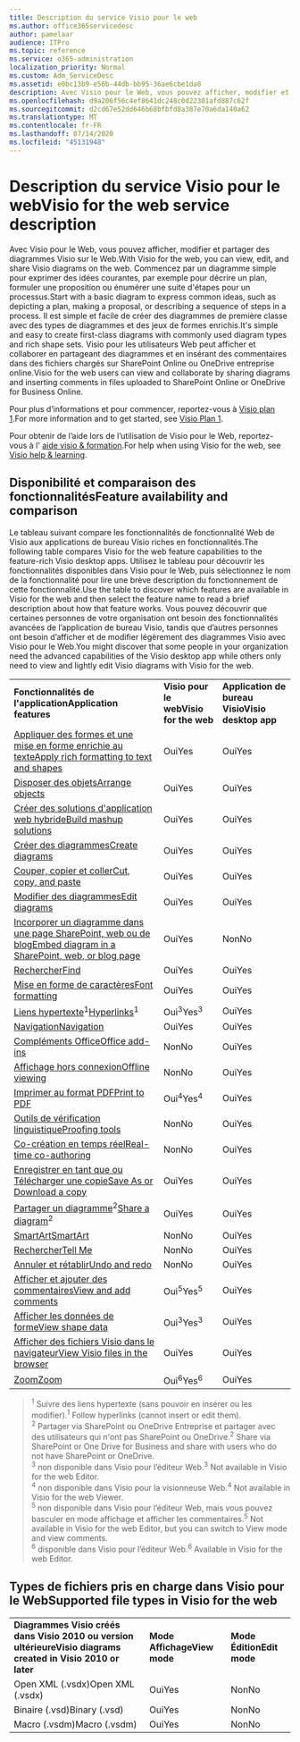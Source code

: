 ```yaml
---
title: Description du service Visio pour le web
ms.author: office365servicedesc
author: pamelaar
audience: ITPro
ms.topic: reference
ms.service: o365-administration
localization_priority: Normal
ms.custom: Adm_ServiceDesc
ms.assetid: e0bc13b9-e56b-44db-bb95-36ae6cbe1da8
description: Avec Visio pour le Web, vous pouvez afficher, modifier et partager des diagrammes Visio sur le Web.
ms.openlocfilehash: d9a206f56c4ef8641dc248c0d22301afd887c62f
ms.sourcegitcommit: d2cd67e52dd646b68bfbfd8a387e70a6da140a62
ms.translationtype: MT
ms.contentlocale: fr-FR
ms.lasthandoff: 07/14/2020
ms.locfileid: "45131948"
---
```

# <a name="visio-for-the-web-service-description"></a><span data-ttu-id="9a4fd-103">Description du service Visio pour le web</span><span class="sxs-lookup"><span data-stu-id="9a4fd-103">Visio for the web service description</span></span>

<span data-ttu-id="9a4fd-104">Avec Visio pour le Web, vous pouvez afficher, modifier et partager des diagrammes Visio sur le Web.</span><span class="sxs-lookup"><span data-stu-id="9a4fd-104">With Visio for the web, you can view, edit, and share Visio diagrams on the web.</span></span> <span data-ttu-id="9a4fd-105">Commencez par un diagramme simple pour exprimer des idées courantes, par exemple pour décrire un plan, formuler une proposition ou énumérer une suite d'étapes pour un processus.</span><span class="sxs-lookup"><span data-stu-id="9a4fd-105">Start with a basic diagram to express common ideas, such as depicting a plan, making a proposal, or describing a sequence of steps in a process.</span></span> <span data-ttu-id="9a4fd-106">Il est simple et facile de créer des diagrammes de première classe avec des types de diagrammes et des jeux de formes enrichis.</span><span class="sxs-lookup"><span data-stu-id="9a4fd-106">It's simple and easy to create first-class diagrams with commonly used diagram types and rich shape sets.</span></span> <span data-ttu-id="9a4fd-107">Visio pour les utilisateurs Web peut afficher et collaborer en partageant des diagrammes et en insérant des commentaires dans des fichiers chargés sur SharePoint Online ou OneDrive entreprise online.</span><span class="sxs-lookup"><span data-stu-id="9a4fd-107">Visio for the web users can view and collaborate by sharing diagrams and inserting comments in files uploaded to SharePoint Online or OneDrive for Business Online.</span></span>
  
<span data-ttu-id="9a4fd-108">Pour plus d’informations et pour commencer, reportez-vous à [Visio plan 1](https://products.office.com/en-US/visio/visio-online).</span><span class="sxs-lookup"><span data-stu-id="9a4fd-108">For more information and to get started, see [Visio Plan 1](https://products.office.com/en-US/visio/visio-online).</span></span>
  
<span data-ttu-id="9a4fd-109">Pour obtenir de l’aide lors de l’utilisation de Visio pour le Web, reportez-vous à l' [aide visio & formation](https://support.office.com/visio).</span><span class="sxs-lookup"><span data-stu-id="9a4fd-109">For help when using Visio for the web, see [Visio help & learning](https://support.office.com/visio).</span></span>
  
## <a name="feature-availability-and-comparison"></a><span data-ttu-id="9a4fd-110">Disponibilité et comparaison des fonctionnalités</span><span class="sxs-lookup"><span data-stu-id="9a4fd-110">Feature availability and comparison</span></span>

<span data-ttu-id="9a4fd-111">Le tableau suivant compare les fonctionnalités de fonctionnalité Web de Visio aux applications de bureau Visio riches en fonctionnalités.</span><span class="sxs-lookup"><span data-stu-id="9a4fd-111">The following table compares Visio for the web feature capabilities to the feature-rich Visio desktop apps.</span></span> <span data-ttu-id="9a4fd-112">Utilisez le tableau pour découvrir les fonctionnalités disponibles dans Visio pour le Web, puis sélectionnez le nom de la fonctionnalité pour lire une brève description du fonctionnement de cette fonctionnalité.</span><span class="sxs-lookup"><span data-stu-id="9a4fd-112">Use the table to discover which features are available in Visio for the web and then select the feature name to read a brief description about how that feature works.</span></span> <span data-ttu-id="9a4fd-113">Vous pouvez découvrir que certaines personnes de votre organisation ont besoin des fonctionnalités avancées de l’application de bureau Visio, tandis que d’autres personnes ont besoin d’afficher et de modifier légèrement des diagrammes Visio avec Visio pour le Web.</span><span class="sxs-lookup"><span data-stu-id="9a4fd-113">You might discover that some people in your organization need the advanced capabilities of the Visio desktop app while others only need to view and lightly edit Visio diagrams with Visio for the web.</span></span> 
  
||||
|:-----|:-----|:-----|
|<span data-ttu-id="9a4fd-114">**Fonctionnalités de l'application**</span><span class="sxs-lookup"><span data-stu-id="9a4fd-114">**Application features**</span></span> <br/> |<span data-ttu-id="9a4fd-115">**Visio pour le web**</span><span class="sxs-lookup"><span data-stu-id="9a4fd-115">**Visio for the web**</span></span> <br/> |<span data-ttu-id="9a4fd-116">**Application de bureau Visio**</span><span class="sxs-lookup"><span data-stu-id="9a4fd-116">**Visio desktop app**</span></span> <br/> |
|[<span data-ttu-id="9a4fd-117">Appliquer des formes et une mise en forme enrichie au texte</span><span class="sxs-lookup"><span data-stu-id="9a4fd-117">Apply rich formatting to text and shapes</span></span>](visio-online.md#apply-rich-formatting-to-text-and-shapes) <br/> |<span data-ttu-id="9a4fd-118">Oui</span><span class="sxs-lookup"><span data-stu-id="9a4fd-118">Yes</span></span>  <br/> |<span data-ttu-id="9a4fd-119">Oui</span><span class="sxs-lookup"><span data-stu-id="9a4fd-119">Yes</span></span>  <br/> |
|[<span data-ttu-id="9a4fd-120">Disposer des objets</span><span class="sxs-lookup"><span data-stu-id="9a4fd-120">Arrange objects</span></span>](visio-online.md#arrange-objects) <br/> |<span data-ttu-id="9a4fd-121">Oui</span><span class="sxs-lookup"><span data-stu-id="9a4fd-121">Yes</span></span>  <br/> |<span data-ttu-id="9a4fd-122">Oui</span><span class="sxs-lookup"><span data-stu-id="9a4fd-122">Yes</span></span>  <br/> |
|[<span data-ttu-id="9a4fd-123">Créer des solutions d'application web hybride</span><span class="sxs-lookup"><span data-stu-id="9a4fd-123">Build mashup solutions</span></span>](visio-online.md#build-mashup-solutions) <br/> |<span data-ttu-id="9a4fd-124">Oui</span><span class="sxs-lookup"><span data-stu-id="9a4fd-124">Yes</span></span>  <br/> |<span data-ttu-id="9a4fd-125">Oui</span><span class="sxs-lookup"><span data-stu-id="9a4fd-125">Yes</span></span>  <br/> |
|[<span data-ttu-id="9a4fd-126">Créer des diagrammes</span><span class="sxs-lookup"><span data-stu-id="9a4fd-126">Create diagrams</span></span>](visio-online.md#create-diagrams) <br/> |<span data-ttu-id="9a4fd-127">Oui</span><span class="sxs-lookup"><span data-stu-id="9a4fd-127">Yes</span></span>  <br/> |<span data-ttu-id="9a4fd-128">Oui</span><span class="sxs-lookup"><span data-stu-id="9a4fd-128">Yes</span></span>  <br/> |
|[<span data-ttu-id="9a4fd-129">Couper, copier et coller</span><span class="sxs-lookup"><span data-stu-id="9a4fd-129">Cut, copy, and paste</span></span>](visio-online.md#cut-copy-and-paste) <br/> |<span data-ttu-id="9a4fd-130">Oui</span><span class="sxs-lookup"><span data-stu-id="9a4fd-130">Yes</span></span>  <br/> |<span data-ttu-id="9a4fd-131">Oui</span><span class="sxs-lookup"><span data-stu-id="9a4fd-131">Yes</span></span>  <br/> |
|[<span data-ttu-id="9a4fd-132">Modifier des diagrammes</span><span class="sxs-lookup"><span data-stu-id="9a4fd-132">Edit diagrams</span></span>](visio-online.md#edit-diagrams) <br/> |<span data-ttu-id="9a4fd-133">Oui</span><span class="sxs-lookup"><span data-stu-id="9a4fd-133">Yes</span></span>  <br/> |<span data-ttu-id="9a4fd-134">Oui</span><span class="sxs-lookup"><span data-stu-id="9a4fd-134">Yes</span></span>  <br/> |
|[<span data-ttu-id="9a4fd-135">Incorporer un diagramme dans une page SharePoint, web ou de blog</span><span class="sxs-lookup"><span data-stu-id="9a4fd-135">Embed diagram in a SharePoint, web, or blog page</span></span>](visio-online.md#embed-diagram-in-a-sharepoint-web-or-blog-page) <br/> |<span data-ttu-id="9a4fd-136">Oui</span><span class="sxs-lookup"><span data-stu-id="9a4fd-136">Yes</span></span>  <br/> |<span data-ttu-id="9a4fd-137">Non</span><span class="sxs-lookup"><span data-stu-id="9a4fd-137">No</span></span>  <br/> |
|[<span data-ttu-id="9a4fd-138">Rechercher</span><span class="sxs-lookup"><span data-stu-id="9a4fd-138">Find</span></span>](visio-online.md#find) <br/> |<span data-ttu-id="9a4fd-139">Oui</span><span class="sxs-lookup"><span data-stu-id="9a4fd-139">Yes</span></span>  <br/> |<span data-ttu-id="9a4fd-140">Oui</span><span class="sxs-lookup"><span data-stu-id="9a4fd-140">Yes</span></span>  <br/> |
|[<span data-ttu-id="9a4fd-141">Mise en forme de caractères</span><span class="sxs-lookup"><span data-stu-id="9a4fd-141">Font formatting</span></span>](visio-online.md#font-formatting) <br/> |<span data-ttu-id="9a4fd-142">Oui</span><span class="sxs-lookup"><span data-stu-id="9a4fd-142">Yes</span></span>  <br/> |<span data-ttu-id="9a4fd-143">Oui</span><span class="sxs-lookup"><span data-stu-id="9a4fd-143">Yes</span></span>  <br/> |
|<span data-ttu-id="9a4fd-144">[Liens hypertexte](visio-online.md#hyperlinks)<sup>1</sup></span><span class="sxs-lookup"><span data-stu-id="9a4fd-144">[Hyperlinks](visio-online.md#hyperlinks)<sup>1</sup></span></span> <br/> |<span data-ttu-id="9a4fd-145">Oui<sup>3</sup></span><span class="sxs-lookup"><span data-stu-id="9a4fd-145">Yes<sup>3</sup></span></span> <br/> |<span data-ttu-id="9a4fd-146">Oui</span><span class="sxs-lookup"><span data-stu-id="9a4fd-146">Yes</span></span>  <br/> |
|[<span data-ttu-id="9a4fd-147">Navigation</span><span class="sxs-lookup"><span data-stu-id="9a4fd-147">Navigation</span></span>](visio-online.md#navigation) <br/> |<span data-ttu-id="9a4fd-148">Oui</span><span class="sxs-lookup"><span data-stu-id="9a4fd-148">Yes</span></span>  <br/> |<span data-ttu-id="9a4fd-149">Oui</span><span class="sxs-lookup"><span data-stu-id="9a4fd-149">Yes</span></span>  <br/> |
|[<span data-ttu-id="9a4fd-150">Compléments Office</span><span class="sxs-lookup"><span data-stu-id="9a4fd-150">Office add-ins</span></span>](visio-online.md#office-add-ins) <br/> |<span data-ttu-id="9a4fd-151">Non</span><span class="sxs-lookup"><span data-stu-id="9a4fd-151">No</span></span>  <br/> |<span data-ttu-id="9a4fd-152">Oui</span><span class="sxs-lookup"><span data-stu-id="9a4fd-152">Yes</span></span>  <br/> |
|[<span data-ttu-id="9a4fd-153">Affichage hors connexion</span><span class="sxs-lookup"><span data-stu-id="9a4fd-153">Offline viewing</span></span>](visio-online.md#offline-viewing) <br/> |<span data-ttu-id="9a4fd-154">Non</span><span class="sxs-lookup"><span data-stu-id="9a4fd-154">No</span></span>  <br/> |<span data-ttu-id="9a4fd-155">Oui</span><span class="sxs-lookup"><span data-stu-id="9a4fd-155">Yes</span></span>  <br/> |
|[<span data-ttu-id="9a4fd-156">Imprimer au format PDF</span><span class="sxs-lookup"><span data-stu-id="9a4fd-156">Print to PDF</span></span>](visio-online.md#print-to-pdf) <br/> |<span data-ttu-id="9a4fd-157">Oui<sup>4</sup></span><span class="sxs-lookup"><span data-stu-id="9a4fd-157">Yes<sup>4</sup></span></span> <br/> |<span data-ttu-id="9a4fd-158">Oui</span><span class="sxs-lookup"><span data-stu-id="9a4fd-158">Yes</span></span>  <br/> |
|[<span data-ttu-id="9a4fd-159">Outils de vérification linguistique</span><span class="sxs-lookup"><span data-stu-id="9a4fd-159">Proofing tools</span></span>](visio-online.md#proofing-tools) <br/> |<span data-ttu-id="9a4fd-160">Non</span><span class="sxs-lookup"><span data-stu-id="9a4fd-160">No</span></span>  <br/> |<span data-ttu-id="9a4fd-161">Oui</span><span class="sxs-lookup"><span data-stu-id="9a4fd-161">Yes</span></span>  <br/> |
|[<span data-ttu-id="9a4fd-162">Co-création en temps réel</span><span class="sxs-lookup"><span data-stu-id="9a4fd-162">Real-time co-authoring</span></span>](visio-online.md#real-time-co-authoring) <br/> |<span data-ttu-id="9a4fd-163">Non</span><span class="sxs-lookup"><span data-stu-id="9a4fd-163">No</span></span>  <br/> |<span data-ttu-id="9a4fd-164">Oui</span><span class="sxs-lookup"><span data-stu-id="9a4fd-164">Yes</span></span>  <br/> |
|[<span data-ttu-id="9a4fd-165">Enregistrer en tant que ou Télécharger une copie</span><span class="sxs-lookup"><span data-stu-id="9a4fd-165">Save As or Download a copy</span></span>](visio-online.md#save-as-or-download-a-copy) <br/> |<span data-ttu-id="9a4fd-166">Oui</span><span class="sxs-lookup"><span data-stu-id="9a4fd-166">Yes</span></span>  <br/> |<span data-ttu-id="9a4fd-167">Oui</span><span class="sxs-lookup"><span data-stu-id="9a4fd-167">Yes</span></span>  <br/> |
|<span data-ttu-id="9a4fd-168">[Partager un diagramme](visio-online.md#share-a-diagram)<sup>2</sup></span><span class="sxs-lookup"><span data-stu-id="9a4fd-168">[Share a diagram](visio-online.md#share-a-diagram)<sup>2</sup></span></span> <br/> |<span data-ttu-id="9a4fd-169">Oui</span><span class="sxs-lookup"><span data-stu-id="9a4fd-169">Yes</span></span>  <br/> |<span data-ttu-id="9a4fd-170">Oui</span><span class="sxs-lookup"><span data-stu-id="9a4fd-170">Yes</span></span>  <br/> |
|[<span data-ttu-id="9a4fd-171">SmartArt</span><span class="sxs-lookup"><span data-stu-id="9a4fd-171">SmartArt</span></span>](visio-online.md#smartart) <br/> |<span data-ttu-id="9a4fd-172">Non</span><span class="sxs-lookup"><span data-stu-id="9a4fd-172">No</span></span>  <br/> |<span data-ttu-id="9a4fd-173">Oui</span><span class="sxs-lookup"><span data-stu-id="9a4fd-173">Yes</span></span>  <br/> |
|[<span data-ttu-id="9a4fd-174">Rechercher</span><span class="sxs-lookup"><span data-stu-id="9a4fd-174">Tell Me</span></span>](visio-online.md#tell-me) <br/> |<span data-ttu-id="9a4fd-175">Non</span><span class="sxs-lookup"><span data-stu-id="9a4fd-175">No</span></span>  <br/> |<span data-ttu-id="9a4fd-176">Oui</span><span class="sxs-lookup"><span data-stu-id="9a4fd-176">Yes</span></span>  <br/> |
|[<span data-ttu-id="9a4fd-177">Annuler et rétablir</span><span class="sxs-lookup"><span data-stu-id="9a4fd-177">Undo and redo</span></span>](visio-online.md#undo-and-redo) <br/> |<span data-ttu-id="9a4fd-178">Non</span><span class="sxs-lookup"><span data-stu-id="9a4fd-178">No</span></span>  <br/> |<span data-ttu-id="9a4fd-179">Oui</span><span class="sxs-lookup"><span data-stu-id="9a4fd-179">Yes</span></span>  <br/> |
|[<span data-ttu-id="9a4fd-180">Afficher et ajouter des commentaires</span><span class="sxs-lookup"><span data-stu-id="9a4fd-180">View and add comments</span></span>](visio-online.md#view-and-add-comments) <br/> |<span data-ttu-id="9a4fd-181">Oui<sup>5</sup></span><span class="sxs-lookup"><span data-stu-id="9a4fd-181">Yes<sup>5</sup></span></span> <br/> |<span data-ttu-id="9a4fd-182">Oui</span><span class="sxs-lookup"><span data-stu-id="9a4fd-182">Yes</span></span>  <br/> |
|[<span data-ttu-id="9a4fd-183">Afficher les données de forme</span><span class="sxs-lookup"><span data-stu-id="9a4fd-183">View shape data</span></span>](visio-online.md#view-shape-data) <br/> |<span data-ttu-id="9a4fd-184">Oui<sup>3</sup></span><span class="sxs-lookup"><span data-stu-id="9a4fd-184">Yes<sup>3</sup></span></span> <br/> |<span data-ttu-id="9a4fd-185">Oui</span><span class="sxs-lookup"><span data-stu-id="9a4fd-185">Yes</span></span>  <br/> |
|[<span data-ttu-id="9a4fd-186">Afficher des fichiers Visio dans le navigateur</span><span class="sxs-lookup"><span data-stu-id="9a4fd-186">View Visio files in the browser</span></span>](visio-online.md#view-visio-files-in-the-browser) <br/> |<span data-ttu-id="9a4fd-187">Oui</span><span class="sxs-lookup"><span data-stu-id="9a4fd-187">Yes</span></span>  <br/> |<span data-ttu-id="9a4fd-188">Oui</span><span class="sxs-lookup"><span data-stu-id="9a4fd-188">Yes</span></span>  <br/> |
|[<span data-ttu-id="9a4fd-189">Zoom</span><span class="sxs-lookup"><span data-stu-id="9a4fd-189">Zoom</span></span>](visio-online.md#zoom) <br/> |<span data-ttu-id="9a4fd-190">Oui<sup>6</sup></span><span class="sxs-lookup"><span data-stu-id="9a4fd-190">Yes<sup>6</sup></span></span> <br/> |<span data-ttu-id="9a4fd-191">Oui</span><span class="sxs-lookup"><span data-stu-id="9a4fd-191">Yes</span></span>  <br/> |
   
> <span data-ttu-id="9a4fd-192"><sup>1</sup> Suivre des liens hypertexte (sans pouvoir en insérer ou les modifier).</span><span class="sxs-lookup"><span data-stu-id="9a4fd-192"><sup>1</sup> Follow hyperlinks (cannot insert or edit them).</span></span> 
<br/><span data-ttu-id="9a4fd-193"><sup>2</sup> Partager via SharePoint ou OneDrive Entreprise et partager avec des utilisateurs qui n'ont pas SharePoint ou OneDrive.</span><span class="sxs-lookup"><span data-stu-id="9a4fd-193"><sup>2</sup> Share via SharePoint or One Drive for Business and share with users who do not have SharePoint or OneDrive.</span></span> 
<br/> <span data-ttu-id="9a4fd-194"><sup>3</sup> non disponible dans Visio pour l’éditeur Web.</span><span class="sxs-lookup"><span data-stu-id="9a4fd-194"><sup>3</sup> Not available in Visio for the web Editor.</span></span>
<br/><span data-ttu-id="9a4fd-195"><sup>4</sup> non disponible dans Visio pour la visionneuse Web.</span><span class="sxs-lookup"><span data-stu-id="9a4fd-195"><sup>4</sup> Not available in Visio for the web Viewer.</span></span> 
<br/><span data-ttu-id="9a4fd-196"><sup>5</sup> non disponible dans Visio pour l’éditeur Web, mais vous pouvez basculer en mode affichage et afficher les commentaires.</span><span class="sxs-lookup"><span data-stu-id="9a4fd-196"><sup>5</sup> Not available in Visio for the web Editor, but you can switch to View mode and view comments.</span></span> 
<br/><span data-ttu-id="9a4fd-197"><sup>6</sup> disponible dans Visio pour l’éditeur Web.</span><span class="sxs-lookup"><span data-stu-id="9a4fd-197"><sup>6</sup> Available in Visio for the web Editor.</span></span> 
  
## <a name="supported-file-types-in-visio-for-the-web"></a><span data-ttu-id="9a4fd-198">Types de fichiers pris en charge dans Visio pour le Web</span><span class="sxs-lookup"><span data-stu-id="9a4fd-198">Supported file types in Visio for the web</span></span>

||||
|:-----|:-----|:-----|
|<span data-ttu-id="9a4fd-199">**Diagrammes Visio créés dans Visio 2010 ou version ultérieure**</span><span class="sxs-lookup"><span data-stu-id="9a4fd-199">**Visio diagrams created in Visio 2010 or later**</span></span> <br/> |<span data-ttu-id="9a4fd-200">**Mode Affichage**</span><span class="sxs-lookup"><span data-stu-id="9a4fd-200">**View mode**</span></span> <br/> |<span data-ttu-id="9a4fd-201">**Mode Édition**</span><span class="sxs-lookup"><span data-stu-id="9a4fd-201">**Edit mode**</span></span> <br/> |
|<span data-ttu-id="9a4fd-202">Open XML (.vsdx)</span><span class="sxs-lookup"><span data-stu-id="9a4fd-202">Open XML (.vsdx)</span></span>  <br/> |<span data-ttu-id="9a4fd-203">Oui</span><span class="sxs-lookup"><span data-stu-id="9a4fd-203">Yes</span></span>  <br/> |<span data-ttu-id="9a4fd-204">Non</span><span class="sxs-lookup"><span data-stu-id="9a4fd-204">No</span></span>  <br/> |
|<span data-ttu-id="9a4fd-205">Binaire (.vsd)</span><span class="sxs-lookup"><span data-stu-id="9a4fd-205">Binary (.vsd)</span></span>  <br/> |<span data-ttu-id="9a4fd-206">Oui</span><span class="sxs-lookup"><span data-stu-id="9a4fd-206">Yes</span></span>  <br/> |<span data-ttu-id="9a4fd-207">Non</span><span class="sxs-lookup"><span data-stu-id="9a4fd-207">No</span></span>  <br/> |
|<span data-ttu-id="9a4fd-208">Macro (.vsdm)</span><span class="sxs-lookup"><span data-stu-id="9a4fd-208">Macro (.vsdm)</span></span>  <br/> |<span data-ttu-id="9a4fd-209">Oui</span><span class="sxs-lookup"><span data-stu-id="9a4fd-209">Yes</span></span>  <br/> |<span data-ttu-id="9a4fd-210">Non</span><span class="sxs-lookup"><span data-stu-id="9a4fd-210">No</span></span>  <br/> |
   


